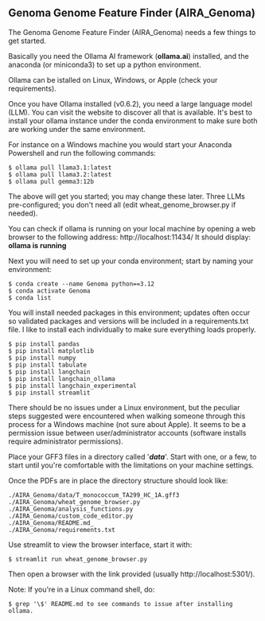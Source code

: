 ## Genoma Genome Feature Finder (AIRA_Genoma)

The Genoma Genome Feature Finder (AIRA_Genoma) needs a few things to get started.

Basically you need the Ollama AI framework (****ollama.ai****) installed, 
and the anaconda (or miniconda3) to set up a python environment.

Ollama can be istalled on Linux, Windows, or Apple (check your requirements).

Once you have Ollama installed (v0.6.2), you need a large language model (LLM). 
You can visit the website to discover all that is available. It's best to 
install your ollama instance under the conda environment to make sure both 
are working under the same environment.

For instance on a Windows machine you would start your Anaconda Powershell
and run the following commands:
```
$ ollama pull llama3.1:latest
$ ollama pull llama3.2:latest
$ ollama pull gemma3:12b
```
The above will get you started; you may change these later. Three LLMs 
pre-configured; you don't need all (edit  wheat_genome_browser.py if needed). 

You can check if ollama is running on your local machine by opening a web 
browser to the following address: http://localhost:11434/
It should display: ****ollama is running****
 
Next you will need to set up your conda environment; start by naming your
environment:
```
$ conda create --name Genoma python==3.12
$ conda activate Genoma
$ conda list
```
You will install needed packages in this environment; updates often occur 
so validated packages and versions will be included in a requirements.txt 
file. I like to install each individually to make sure everything loads 
properly.
```
$ pip install pandas
$ pip install matplotlib
$ pip install numpy
$ pip install tabulate
$ pip install langchain
$ pip install langchain_ollama
$ pip install langchain_experimental
$ pip install streamlit
```
There should be no issues under a Linux environment, but the peculiar steps 
suggested were encountered when walking someone through this process for a 
Windows machine (not sure about Apple). It seems to be a permission issue 
between user/administrator accounts (software installs require administrator permissions).

Place your GFF3 files in a directory called '***data***'. Start with one, or a 
few, to start until you're comfortable with the limitations on your machine settings.

Once the PDFs are in place the directory structure should look like:
```
./AIRA_Genoma/data/T_monococcum_TA299_HC_1A.gff3
./AIRA_Genoma/wheat_genome_browser.py
./AIRA_Genoma/analysis_functions.py
./AIRA_Genoma/custom_code_editor.py
./AIRA_Genoma/README.md_
./AIRA_Genoma/requirements.txt
```

Use streamlit to view the browser interface, start it with:
```
$ streamlit run wheat_genome_browser.py
```
Then open a browser with the link provided (usually http://localhost:5301/). 

Note: If you're in a Linux command shell, do:
```
$ grep '\$' README.md to see commands to issue after installing ollama.
```
